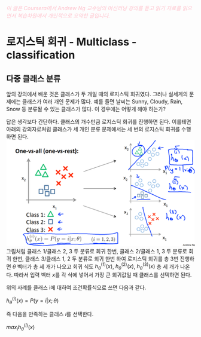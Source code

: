 <script type="text/javascript" 
src="https://cdn.mathjax.org/mathjax/latest/MathJax.js?config=TeX-AMS_HTML">
</script>

<span style="color:pink">*이 글은 Coursera에서 Andrew Ng 교수님의 머신러닝 강의를 듣고 읽기 자료를 읽으면서 복습차원에서 개인적으로 요약한 글입니다.*<span>

# 로지스틱 회귀 - Multiclass - classification

## 다중 클래스 분류
앞의 강의에서 배운 것은 클래스가 두 개일 때의 로지스틱 회귀였다. 그러나 실세계의 문제에는 클래스가 여러 개인 문제가 많다. 예를 들면 날씨는 Sunny, Cloudy, Rain, Snow 등 분류될 수 있는 클래스가 많다. 이 경우에는 어떻게 해야 하는가? 

답은 생각보다 간단하다. 클래스의 개수만큼 로지스틱 회귀를 진행하면 된다. 이를테면 아래의 강의자료처럼 클래스가 세 개인 분류 문제에서는 세 번의 로지스틱 회귀를 수행하면 된다.\
![다중클래스 문제](/week3/image/multiclass.png)\
그림처럼 클래스 1/클래스 2, 3 두 분류로 회귀 한번, 클래스 2/클래스 1, 3 두 분류로 회귀 한번, 클래스 3/클래스 1, 2 두 분류로 회귀 한번 하여 로지스틱 회귀를 총 3번 진행하면 $\theta$ 벡터가 총 세 개가 나오고 회귀 식도 $h_\theta^{(1)}(x)$, $h_\theta^{(2)}(x)$, $h_\theta^{(3)}(x)$ 총 세 개가 나온다. 따라서 입력 벡터 $x$를 각 식에 넣어서 가장 큰 회귀값일 때 클래스를 선택하면 된다.

위의 사례를 클래스 i에 대하여 조건확률식으로 쓰면 다음과 같다.

$h_\theta^{(i)}(x)=P(y=i|x;\theta)$

즉 다음을 만족하는 클래스 $i$를 선택한다.

$max_i h_\theta^{(i)}(x)$